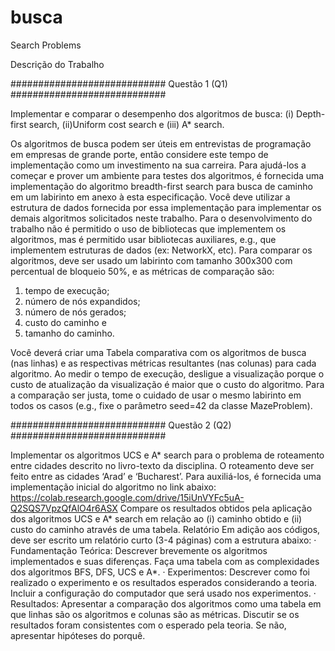 # busca
Search Problems

Descrição do Trabalho

############################ Questão 1 (Q1) ############################

Implementar e comparar o desempenho dos algoritmos de busca:
(i) Depth-first search, 
(ii)Uniform cost search e 
(iii) A* search. 

Os algoritmos de busca podem ser úteis em entrevistas de
programação em empresas de grande porte, então considere este tempo de implementação
como um investimento na sua carreira. Para ajudá-los a começar e prover um ambiente para
testes dos algoritmos, é fornecida uma implementação do algoritmo breadth-first search para
busca de caminho em um labirinto em anexo à esta especificação. Você deve utilizar a estrutura
de dados fornecida por essa implementação para implementar os demais algoritmos solicitados
neste trabalho.
Para o desenvolvimento do trabalho não é permitido o uso de bibliotecas que implementem os
algoritmos, mas é permitido usar bibliotecas auxiliares, e.g., que implementem estruturas de
dados (ex: NetworkX, etc).
Para comparar os algoritmos, deve ser usado um labirinto com tamanho 300x300 com percentual
de bloqueio 50%, e as métricas de comparação são:
1. tempo de execução;
2. número de nós expandidos;
3. número de nós gerados;
4. custo do caminho e
5. tamanho do caminho.
   
Você deverá criar uma Tabela comparativa com os algoritmos de busca (nas linhas) e as
respectivas métricas resultantes (nas colunas) para cada algoritmo.
Ao medir o tempo de execução, desligue a visualização porque o custo de atualização da
visualização é maior que o custo do algoritmo. Para a comparação ser justa, tome o cuidado de
usar o mesmo labirinto em todos os casos (e.g., fixe o parâmetro seed=42 da classe MazeProblem).

############################ Questão 2 (Q2) ############################

Implementar os algoritmos UCS e A* search para o problema de roteamento entre cidades
descrito no livro-texto da disciplina. O roteamento deve ser feito entre as cidades ‘Arad’ e
‘Bucharest’. Para auxiliá-los, é fornecida uma implementação inicial do algoritmo no link abaixo:
https://colab.research.google.com/drive/15iUnVYFc5uA-Q2SQS7VpzQfAlO4r6ASX
Compare os resultados obtidos pela aplicação dos algoritmos UCS e A* search em relação ao (i)
caminho obtido e (ii) custo do caminho através de uma tabela.
Relatório
Em adição aos códigos, deve ser escrito um relatório curto (3-4 páginas) com a estrutura abaixo:
· Fundamentação Teórica: Descrever brevemente os algoritmos implementados e suas
diferenças. Faça uma tabela com as complexidades dos algoritmos BFS, DFS, UCS e A*.
· Experimentos: Descrever como foi realizado o experimento e os resultados esperados
considerando a teoria. Incluir a configuração do computador que será usado nos
experimentos.
· Resultados: Apresentar a comparação dos algoritmos como uma tabela em que linhas são
os algoritmos e colunas são as métricas. Discutir se os resultados foram consistentes com
o esperado pela teoria. Se não, apresentar hipóteses do porquê.
